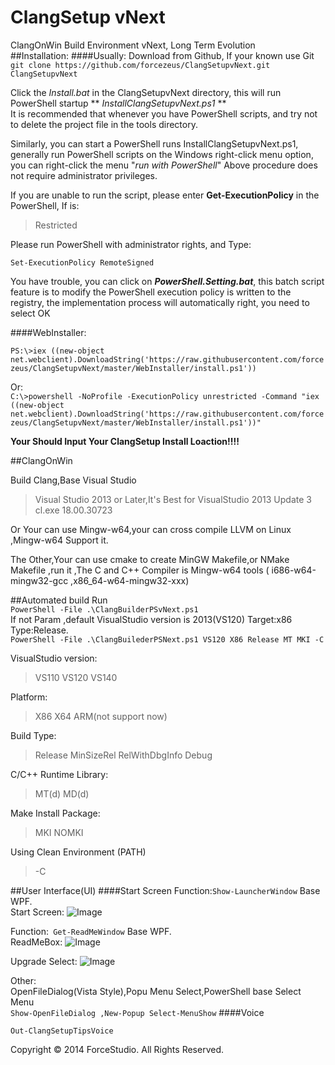 ClangSetup vNext
===
ClangOnWin Build Environment vNext, Long Term Evolution   
##Installation:
####Usually:
Download from Github, If your known use Git  
```git clone https://github.com/forcezeus/ClangSetupvNext.git ClangSetupvNext ```

Click the *Install.bat* in the ClangSetupvNext directory, this will run PowerShell startup ** *InstallClangSetupvNext.ps1* **   
It is recommended that whenever you have PowerShell scripts, and try not to delete the project file in the tools directory.

Similarly, you can start a PowerShell runs InstallClangSetupvNext.ps1, generally run PowerShell scripts on the Windows right-click menu option, you can right-click the menu "*run with PowerShell*"
Above procedure does not require administrator privileges.

If you are unable to run the script, please enter **Get-ExecutionPolicy** in the PowerShell,
If is:  
> Restricted 

Please run PowerShell with administrator rights, and Type: 

```Set-ExecutionPolicy RemoteSigned```

You have trouble, you can click on ***PowerShell.Setting.bat***, this batch script feature is to modify the PowerShell execution policy is written to the registry, the implementation process will automatically right, you need to select OK

####WebInstaller:

```PS:\>iex ((new-object net.webclient).DownloadString('https://raw.githubusercontent.com/forcezeus/ClangSetupvNext/master/WebInstaller/install.ps1'))```   

Or:  
```C:\>powershell -NoProfile -ExecutionPolicy unrestricted -Command "iex ((new-object net.webclient).DownloadString('https://raw.githubusercontent.com/forcezeus/ClangSetupvNext/master/WebInstaller/install.ps1'))" ```

**Your Should Input Your ClangSetup Install Loaction!!!!**


##ClangOnWin  

Build Clang,Base Visual Studio
>Visual Studio 2013 or Later,It's Best for VisualStudio 2013 Update 3<br>
>cl.exe 18.00.30723

Or Your can use Mingw-w64,your can cross compile LLVM on Linux ,Mingw-w64 Support it.

The Other,Your can use cmake to create MinGW Makefile,or NMake Makefile ,run it ,The C and C++ Compiler is Mingw-w64 tools ( i686-w64-mingw32-gcc ,x86_64-w64-mingw32-xxx)


##Automated build
Run    
```PowerShell -File .\ClangBuilderPSvNext.ps1 ```     
If not Param ,default VisualStudio version is 2013(VS120) Target:x86 Type:Release.    
```PowerShell -File .\ClangBuilederPSNext.ps1 VS120 X86 Release MT MKI -C ```

VisualStudio version:
>VS110 VS120 VS140

Platform:
>X86 X64 ARM(not support now)

Build Type:
>Release MinSizeRel RelWithDbgInfo Debug

C/C++ Runtime Library:
>MT(d) MD(d)

Make Install Package:
> MKI NOMKI

Using Clean Environment (PATH)
> -C


##User Interface(UI)
####Start Screen
Function:```Show-LauncherWindow``` Base WPF.   
Start Screen:
![Image](https://raw.githubusercontent.com/forcezeus/ClangSetupvNext/master/Images/StartWindow.jpg)

Function:``` Get-ReadMeWindow``` Base WPF.   
ReadMeBox:
![Image](https://raw.githubusercontent.com/forcezeus/ClangSetupvNext/master/Images/ReadMeWindow.jpg)

Upgrade Select:
![Image](https://raw.githubusercontent.com/forcezeus/ClangSetupvNext/master/Images/UpdateSelect.jpg)

Other:   
OpenFileDialog(Vista Style),Popu Menu Select,PowerShell base Select Menu <br>
```Show-OpenFileDialog ,New-Popup Select-MenuShow```
####Voice

``` Out-ClangSetupTipsVoice ```   

Copyright © 2014 ForceStudio. All Rights Reserved.
